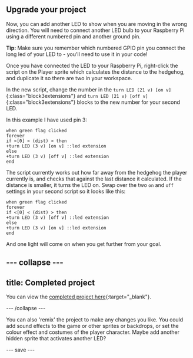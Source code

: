 ## Upgrade your project

Now, you can add another LED to show when you are moving in the wrong direction. You will need to connect another LED bulb to your Raspberry Pi using a different numbered pin and another ground pin.


**Tip:** Make sure you remember which numbered GPIO pin you connect the long led of your LED to - you'll need to use it in your code!

Once you have connected the LED to your Raspberry Pi, right-click the script on the Player sprite which calculates the distance to the hedgehog, and duplicate it so there are two in your workspace.

In the new script, change the number in the `turn LED (21 v) [on v]`{:class="block3extensions"} and `turn LED (21 v) [off v]`{:class="block3extensions"} blocks to the new number for your second LED.

In this example I have used pin 3:

```blocks3
when green flag clicked
forever
if <[0] < (dist) > then
+turn LED (3 v) [on v] ::led extension
else
+turn LED (3 v) [off v] ::led extension
end
```

The script currently works out how far away from the hedgehog the player currently is, and checks that against the last distance it calculated. If the distance is smaller, it turns the LED on. Swap over the two `on` and `off` settings in your second script so it looks like this:

```blocks3
when green flag clicked
forever
if <[0] < (dist) > then
+turn LED (3 v) [off v] ::led extension
else
+turn LED (3 v) [on v] ::led extension
end
```
And one light will come on when you get further from your goal.

--- collapse ---
---
title: Completed project
---

You can view the [completed project here](https://scratch.mit.edu/projects/486719199/){:target="_blank"}.

--- /collapse ---

You can also 'remix' the project to make any changes you like. You could add sound effects to the game or other sprites or backdrops, or set the colour effect and costumes of the player character. Maybe add another hidden sprite that activates another LED?


--- save ---
